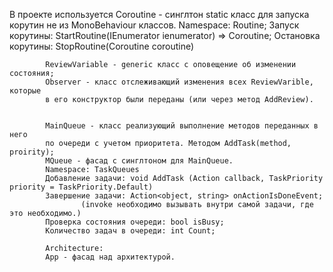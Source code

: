 

В проекте используется
            Coroutine - синглтон static класс для запуска корутин не из MonoBehaviour
            классов.
            Namespace: Routine;
            Запуск корутины: StartRoutine(IEnumerator ienumerator) => Coroutine;
            Остановка корутины: StopRoutine(Coroutine coroutine)


            ReviewVariable - generic класс с оповещение об изменении состояния;
            Observer - класс отслеживающий изменения всех ReviewVarible, которые
            в его конструктор были переданы (или через метод AddReview).


            MainQueue - класс реализующий выполнение методов переданных в него 
            по очереди с учетом приоритета. Методом AddTask(method, proirity);
            MQueue - фасад с синглтоном для MainQueue.
            Namespace: TaskQueues
            Добавление задачи: void AddTask (Action callback, TaskPriority priority = TaskPriority.Default)
            Завершение задачи: Action<object, string> onActionIsDoneEvent;
                    (invoke необходимо вызывать внутри самой задачи, где это необходимо.)
            Проверка состояния очереди: bool isBusy;
            Количество задач в очереди: int Count;

            Architecture:
            App - фасад над архитектурой.

